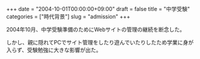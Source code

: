 +++
date = "2004-10-01T00:00:00+09:00"
draft = false
title = "中学受験"
categories = ["時代背景"]
slug = "admission"
+++

2004年10月、中学受験準備のためにWebサイトの管理の継続を断念した。

しかし、親に隠れてPCでサイト管理をしたり遊んでいたりしたため学業に身が入らず、受験勉強に大きな影響が出た。

